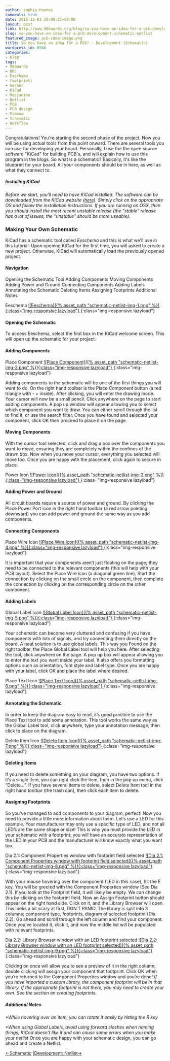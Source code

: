 ```yaml
---
author: sophie-haynes
comments: true
date: 2015-11-03 20:00:21+00:00
layout: post
link: http://www.96boards.org/blog/so-you-have-an-idea-for-a-pcb-development-schematic-netlist/
slug: so-you-have-an-idea-for-a-pcb-development-schematic-netlist
featured_image: pcb-idea-image.png
title: So you have an idea for a PCB? - Development (Schematic)
wordpress_id: 8946
categories:
- blog
tags:
- 96Boards
- DRC
- Eeschema
- Footprints
- Gerber
- KiCad
- Mezzanine
- Netlist
- PCB
- PCB design
- Pcbnew
- Schematic
- Workflow
---
```


Congratulations! You're starting the second phase of the project.
Now you will be using actual tools from this point onward. There are several tools you can use for developing your board. Personally, I use the the open source software "KiCad" for building PCB's, and will explain how to use this program in the blogs.
So what is a schematic? Basically, it's like the blueprint for your board. All your components should be in here, as well as what they connect to.

##### _Installing KiCad_

_Before we start, you'll need to have KiCad installed. The software can be downloaded from the KiCad website ([here](http://kicad-pcb.org/download/)). Simply click on the appropriate OS and follow the installation instructions. If you are running on OSX, then you should install the most recent unstable release (the “stable” release has a lot of issues, the “unstable” should be more useable)._

### Making Your Own Schematic

KiCad has a schematic tool called _Eeschema_ and this is what we’ll use in this tutorial. Upon opening KiCad for the first time, you will asked to create a new project. Otherwise, KiCad will automatically load the previously opened project.

#### Navigation

Opening the Schematic Tool
Adding Components
Moving Components
Adding Power and Ground
Connecting Components
Adding Labels
Annotating the Schematic
Deleting Items
Assigning Footprints
Additional Notes

Eeschema
[![Eeschema]({% asset_path "schematic-netlist-img-1.png" %}){:class="img-responsive lazyload"} ](/assets/schematic-netlist-img-1.png){:class="img-responsive lazyload"}

#### Opening the Schematic

To access Eeschema, select the first box in the KiCad welcome screen. This will open up the schematic for your project.

#### Adding Components

Place Component
[![Place Component]({% asset_path "schematic-netlist-img-2.png" %}){:class="img-responsive lazyload"} ](/assets/schematic-netlist-img-2.png){:class="img-responsive lazyload"}

Adding components to the schematic will be one of the first things you will want to do. On the right hand toolbar is the Place Component button (a red triangle with - + inside). After clicking, you will enter the drawing mode. Your cursor will now be a small pencil. Click anywhere on the page to start adding components. A pop up window will appear allowing you to select which component you want to draw. You can either scroll through the list to find it, or use the search filter. Once you have found and selected your component, click OK then proceed to place it on the page.

#### Moving Components

With the cursor tool selected, click and drag a box over the components you want to move, ensuring they are completely within the confines of the drawn box. Now when you move your cursor, everything you selected will move too. Once you are happy with the placement, click again to secure in place.

Power Icon
[![Power Icon]({% asset_path "schematic-netlist-img-3.png" %}){:class="img-responsive lazyload"} ](/assets/schematic-netlist-img-3.png){:class="img-responsive lazyload"}  

#### Adding Power and Ground

All circuit boards require a source of power and ground. By clicking the Place Power Port icon in the right hand toolbar (a red arrow pointing downward) you can add power and ground the same way as you add components.

#### Connecting Components

Place Wire Icon
[![Place Wire Icon]({% asset_path "schematic-netlist-img-4.png" %}){:class="img-responsive lazyload"} ](/assets/schematic-netlist-img-4.png){:class="img-responsive lazyload"}  

It is important that your components aren’t just floating on the page; they need to be connected to the relevant components (this will help with your PCB layout). Select the Place Wire icon (a diagonal green line). Start the connection by clicking on the small circle on the component, then complete the connection by clicking on the corresponding circle on the other component.





#### Adding Labels

Global Label Icon
[![Global Label Icon]({% asset_path "schematic-netlist-img-5.png" %}){:class="img-responsive lazyload"} ](/assets/schematic-netlist-img-5.png){:class="img-responsive lazyload"}  

Your schematic can become very cluttered and confusing if you have components with lots of signals, and try connecting them directly on the board. A neat solution is to use global labels. This way you Found on the right toolbar, the Place Global Label tool will help you here. After selecting the tool, click anywhere on the page. A pop up box will appear allowing you to enter the text you want inside your label. It also offers you formatting options such as orientation, font style and label type. Once you are happy with your label, click OK and place the label where desired.


Place Text Icon
[![Place Text Icon]({% asset_path "schematic-netlist-img-6.png" %}){:class="img-responsive lazyload"} ](/assets/schematic-netlist-img-6.png){:class="img-responsive lazyload"}  

#### Annotating the Schematic

In order to keep the diagram easy to read, it’s good practice to use the Place Text tool to add some annotation. This tool works the same way as the Global Label tool, click anywhere, type your annotation message, then click to place on the diagram.


Delete Item Icon
[![Delete Item Icon]({% asset_path "schematic-netlist-img-7.png" %}){:class="img-responsive lazyload"} ](/assets/schematic-netlist-img-7.png){:class="img-responsive lazyload"}  

#### Deleting Items


If you need to delete something on your diagram, you have two options. If it’s a single item, you can right click the item, then in the pop up menu, click “Delete…”. If you have several items to delete, select Delete Item tool in the right hand toolbar (the trash can), then click each item to delete.


#### Assigning Footprints


So you’ve managed to add components to your diagram, perfect! Now you need to provide a little more information about them. Let’s use a LED for this example. Your manufacturer may only use a specific type of LED, and not all LED’s are the same shape or size! This is why you must provide the LED in your schematic with a footprint; you will have an accurate representation of the LED in your PCB and the manufacturer will know exactly what you want too.

Dia 2.1: Component Properties window with footprint field selected
[![Dia 2.1: Component Properties window with footprint field selected]({% asset_path "schematic-netlist-img-8.png" %}){:class="img-responsive lazyload"} ](/assets/schematic-netlist-img-8.png){:class="img-responsive lazyload"}


With your mouse hovering over the component (LED in this case), hit the E key. You will be greeted with the Component Properties window (See Dia 2.1). If you look at the Footprint field, it will likely be empty. We can change this by clicking on the footprint field. Now an Assign Footprint button should appear on the right hand side. Click on it, and the Library Browser will open. This looks a bit scary at first, DON’T PANIC! The library is split into 3 columns; component type, footprints, diagram of selected footprint (Dia 2.2). Go ahead and scroll through the left column and find your component. Once you’ve located it, click it, and now the middle list will be populated with relevant footprints.

Dia 2.2: Library Browser window with an LED footprint selected
[![Dia 2.2: Library Browser window with an LED footprint selected]({% asset_path "schematic-netlist-img-9.png" %}){:class="img-responsive lazyload"} ](/assets/schematic-netlist-img-9.png){:class="img-responsive lazyload"}  

Clicking on once will allow you to see a preview of it in the right column; double clicking will assign your component that footprint. Click OK when you’re returned to the Component Properties window and you’re done!
_If you have imported a custom library, the component footprint will be in that library. If the appropriate footprint is not there, you may need to create your own. See the section on creating footprints._


##### Additional Notes

_*While hovering over an item, you can rotate it easily by hitting the R key_

_*When using Global Labels, avoid using forward slashes when naming things, KiCad doesn’t like it and can cause some errors when you make your netlist_
Once you are happy with your schematic design, you can go ahead and create a Netlist.

[←Schematic](https://www.96boards.org/?p=8941) &#124;[Development: Netlist→ ](https://www.96boards.org/?p=8960)
